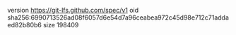 version https://git-lfs.github.com/spec/v1
oid sha256:6990713526ad08f6057d6e54d7a96ceabea972c45d98e712c71addaed82b80b6
size 198409
